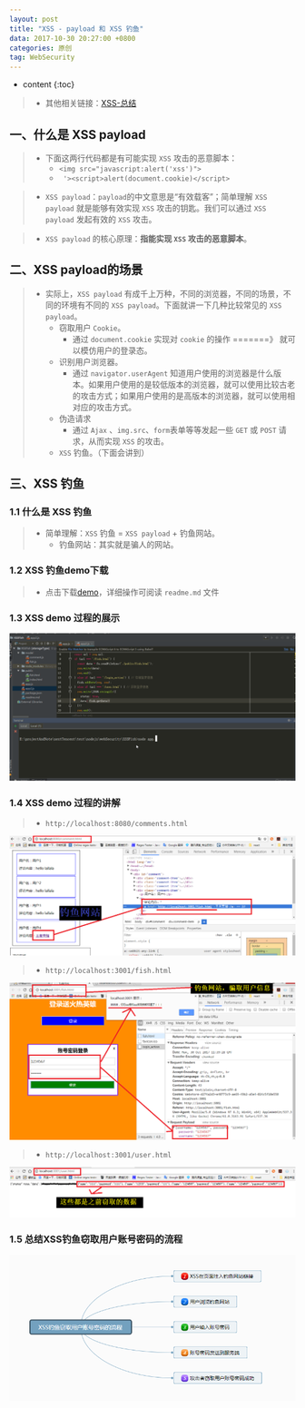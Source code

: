 ```yaml
---
layout: post
title: "XSS - payload 和 XSS 钓鱼"
data: 2017-10-30 20:27:00 +0800
categories: 原创
tag: WebSecurity
---
```

* content
{:toc}

> * 其他相关链接：[XSS-总结](http://www.jmazm.com/2017/10/31/XSS-inclustion/)

<!-- more -->


## 一、什么是 XSS payload

> * 下面这两行代码都是有可能实现 `XSS` 攻击的恶意脚本：
>   * `<img src="javascript:alert('xss')">`
>   * ` '><script>alert(document.cookie)</script>`  

> * `XSS payload`：`payload`的中文意思是“有效载客”；简单理解 `XSS payload` 就是能够有效实现 `XSS` 攻击的钥匙。我们可以通过 `XSS payload` 发起有效的 `XSS` 攻击。

> * `XSS payload` 的核心原理：**指能实现 `XSS` 攻击的恶意脚本**。

## 二、XSS payload的场景

> * 实际上，`XSS payload` 有成千上万种，不同的浏览器，不同的场景，不同的环境有不同的 `XSS payload`。下面就讲一下几种比较常见的 `XSS payload`。
>   * 窃取用户 `Cookie`。
>       * 通过 `document.cookie` 实现对 `cookie` 的操作 =======》 就可以模仿用户的登录态。
>   * 识别用户浏览器。
>       * 通过 `navigator.userAgent` 知道用户使用的浏览器是什么版本。如果用户使用的是较低版本的浏览器，就可以使用比较古老的攻击方式；如果用户使用的是高版本的浏览器，就可以使用相对应的攻击方式。
>   * 伪造请求
>       * 通过 `Ajax` 、`img.src`、`form`表单等等发起一些 `GET` 或 `POST` 请求，从而实现 `XSS` 的攻击。
>   * `XSS` 钓鱼。（下面会讲到）

## 三、XSS 钓鱼

### 1.1 什么是 XSS 钓鱼

> * 简单理解：`XSS` 钓鱼 = `XSS payload` + 钓鱼网站。
>   * 钓鱼网站：其实就是骗人的网站。

### 1.2 XSS 钓鱼demo下载

> * 点击下载[demo](/effects/files/webSecurity/XSS/XSSFish.zip)，详细操作可阅读 `readme.md` 文件

### 1.3 XSS demo 过程的展示

![XSSFish](/effects/images/webSecurity/XSS/webSecurity-04.gif)

### 1.4 XSS demo 过程的讲解

> * `http://localhost:8080/comments.html`

![XSSFish](/styles/images/web/security/XSS/security-10.png)

> * `http://localhost:3001/fish.html`

![XSSFish](/styles/images/web/security/XSS/security-11.png)

> * `http://localhost:3001/user.html`

![XSSFish](/styles/images/web/security/XSS/security-12.png)

### 1.5 总结XSS钓鱼窃取用户账号密码的流程

![XSSFish](/styles/images/web/security/XSS/security-13.png)




